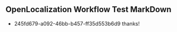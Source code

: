 ## OpenLocalization Workflow Test MarkDown
* 245fd679-a092-46bb-b457-ff35d553b6d9 
thanks!<!--HONumber=Mar16_HO3-->
